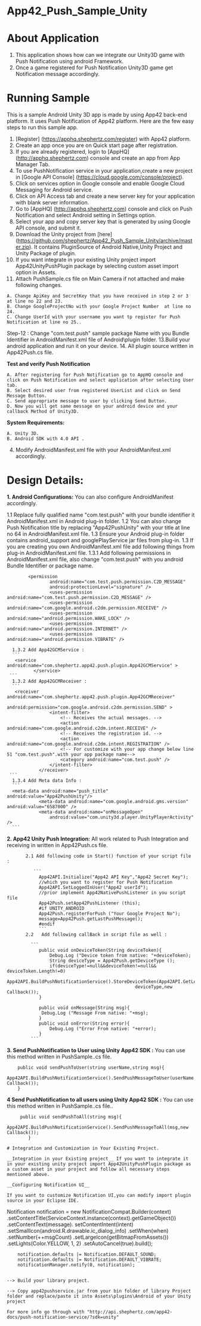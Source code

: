 App42_Push_Sample_Unity
=======================

# About Application

1. This application shows how can we integrate our Unity3D game with Push Notification using android Framework.
2. Once a game registered for Push Notification Unity3D game get Notification message accordingly.

# Running Sample

This is a sample Android Unity 3D app is made by using App42 back-end platform. It uses Push Notification of App42 platform.
Here are the few easy steps to run this sample app.

1. [Register] (https://apphq.shephertz.com/register) with App42 platform.
2. Create an app once you are on Quick start page after registration.
3. If you are already registered, login to [AppHQ] (http://apphq.shephertz.com) console and create an app from App Manager Tab.
4. To use PushNotification service in your application,create a new project in [Google API Console] (https://cloud.google.com/console/project).
5. Click on services option in Google console and enable Google Cloud Messaging for Android service.
6. Click on API Access tab and create a new server key for your application with blank server information.
7. Go to [AppHQ] (http://apphq.shephertz.com) console and click on Push Notification and select Android setting in Settings option.
8. Select your app and copy server key that is generated by using Google API console, and submit it.
9. Download the Unity project from [here] (https://github.com/shephertz/App42_Push_Sample_Unity/archive/master.zip). It contains PluginSource of Android Native,Unity Project and Unity Package of plugin.
10. If you want integrate in your existing Unity project import App42UnityPushPlugin package by selecting custom asset import option in Assets.
11. Attach PushSample.cs file on Main Camera if not attached and make following changes.

```
A. Change ApiKey and SecretKey that you have received in step 2 or 3 at line no 22 and 23.
B. Change GoogleProjectNo with your Google Project Number  at line no 24.
C. Change UserId with your username you want tp register for Push Notification at line no 25..
```
Step-12 : Change "com.test.push" sample package Name with you Bundle Identifier in AndroidManifest.xml file of Android\plugin 
folder.
13.Build your android application and run it on your device.
14. All plugin source written in App42Push.cs file.

__Test and verify Push Notification__
```
A. After registering for Push Notification go to AppHQ console and click on Push Notification and select application after selecting User tab.
B. Select desired user from registered UserList and click on Send Message Button.
C. Send appropriate message to user by clicking Send Button.
D. Now you will get same message on your android device and your callback Method of Unity3D.
```

__System Requirements:__
```
A. Unity 3D.
B. Android SDK with 4.0 API .
```

4. Modify AndroidManifest.xml file with your AndroidManifest.xml accordingly.


# Design Details:

__1. Android Configurations:__ You can also configure AndroidManifest accordingly. 

  1.1 Replace fully qualified name "com.test.push" with your bundle identifier it AndroidManifest.xml in Android plug-in folder.
  1.2 You can also change Push Notification title by replacing "App42PushUnity" with your title at line no 64 in AndroidManifest.xml file.
  1.3 Ensure your Android plug-in folder contains android_support and googlePlayService jar files from plug-in.
  1.3 If you are creating you own AndroidManifest.xml file add following things from plug-in AndroidManifest.xml file.
    1.3.1 Add following permissions in AndroidManifest.xml file, also change "com.test.push" with you android Bundle Identifier or package name.
```
        <permission
				android:name="com.test.push.permission.C2D_MESSAGE"
				android:protectionLevel="signature" />
				<uses-permission android:name="com.test.push.permission.C2D_MESSAGE" />
				<uses-permission android:name="com.google.android.c2dm.permission.RECEIVE" />
				<uses-permission android:name="android.permission.WAKE_LOCK" />
				<uses-permission android:name="android.permission.INTERNET" />
				<uses-permission android:name="android.permission.VIBRATE" />
```
      1.3.2 Add App42GCMService :
	  ```
	   <service android:name="com.shephertz.app42.push.plugin.App42GCMService" > 
			  </service>
	 ```
	  1.3.2 Add App42GCMReceiver :
	  ```
	   <receiver android:name="com.shephertz.app42.push.plugin.App42GCMReceiver"
					android:permission="com.google.android.c2dm.permission.SEND" >
					<intent-filter>
						<!-- Receives the actual messages. -->
						<action android:name="com.google.android.c2dm.intent.RECEIVE" />
						<!-- Receives the registration id. -->
						<action android:name="com.google.android.c2dm.intent.REGISTRATION" />
						<!-- For customize with your app change below line 51 "com.test.push".with your app package name-->
						<category android:name="com.test.push" />
					</intent-filter>
				</receiver>
	 ```
	  1.3.4 Add Meta data Info :
	  ```
	  <meta-data android:name="push_title" android:value="App42PushUnity"/>
				<meta-data android:name="com.google.android.gms.version" android:value="6587000" />
				<meta-data android:name="onMessageOpen"
					android:value="com.unity3d.player.UnityPlayerActivity" />
	  ```
__2. App42 Unity Push Integration:__ All work related to Push Integration and receiving in written in App42Push.cs file. 

           2.1 Add following code in Start() function of your script file :
		  
		      ```
				App42API.Initialize("App42 API Key","App42 Secret Key");
				//which you want to register for Push Notification
				App42API.SetLoggedInUser("App42 userId");
				//prior implement App42NativePushListener in you script file
				App42Push.setApp42PushListener (this);
				#if UNITY_ANDROID
				App42Push.registerForPush ("Your Google Project No");
				message=App42Push.getLastPushMessage();
				#endif 
			    ```
		   2.2	 Add following callBack in script file as well :
		      
			 ```
			    public void onDeviceToken(String deviceToken){
					Debug.Log ("Device token from native: "+deviceToken);
					String deviceType = App42Push.getDeviceType ();
					if(deviceType!=null&&deviceToken!=null&& deviceToken.Length!=0)
						App42API.BuildPushNotificationService().StoreDeviceToken(App42API.GetLoggedInUser(),deviceToken,
                                                    deviceType,new Callback());
				}
				
			    public void onMessage(String msg){
				 Debug.Log ("Message From native: "+msg);
				}
				public void onError(String error){
					Debug.Log ("Error From native: "+error);
				}
			 ```
	  
__3. Send PushNotification to User using Unity App42 SDK :__ You can use this method written in PushSample..cs file.
 
```
	public void sendPushToUser(string userName,string msg){
		App42API.BuildPushNotificationService().SendPushMessageToUser(userName,msg,new Callback());
	}

```

__4 Send PushNotification to all users using Unity App42 SDK :__ You can use this method written in PushSample..cs file..
 
```
	 public void sendPushToAll(string msg){	
		 App42API.BuildPushNotificationService().SendPushMessageToAll(msg,new Callback());
        }

```

```
# Integration and Customization in Your Existing Project.

__Integration in your Existing project__ If you want to integrate it in your existing unity project import App42UnityPushPlugin package as a custom asset in your project and follow all necessary steps mentioned above.

__Configuring Notification UI__ 

If you want to customize Notification UI,you can modify import plugin source in your Eclipse IDE.

```
Notification notification = new NotificationCompat.Builder(context)
				.setContentTitle(ServiceContext.instance(context).getGameObject())
				.setContentText(message).
				 setContentIntent(intent)
				.setSmallIcon(android.R.drawable.ic_dialog_info)
				.setWhen(when)
				.setNumber(++msgCount)
				.setLargeIcon(getBitmapFromAssets())
				.setLights(Color.YELLOW, 1, 2)
				.setAutoCancel(true).build();

		notification.defaults |= Notification.DEFAULT_SOUND;
		notification.defaults |= Notification.DEFAULT_VIBRATE;
		notificationManager.notify(0, notification);
```

--> Build your library project.

--> Copy app42pushservice.jar from your bin folder of library Project folder and replace/paste it into Assets\plugins\Android of your Unity project

For more info go through with "http://api.shephertz.com/app42-docs/push-notification-service/?sdk=unity"
